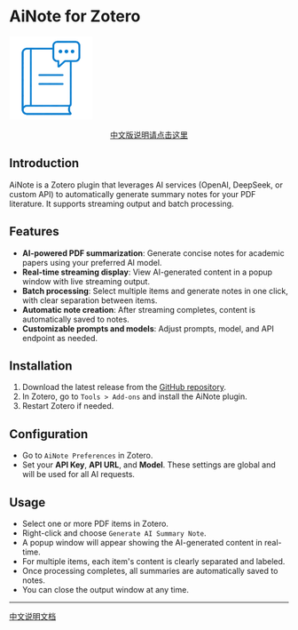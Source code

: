 # AiNote for Zotero

<img src="imgs/ainote.png" alt="AiNote Logo" width="150" height="150" />

<p align="center">
    <a href="doc/README-zhCN.md">中文版说明请点击这里</a>
</p>

## Introduction

AiNote is a Zotero plugin that leverages AI services (OpenAI, DeepSeek, or custom API) to automatically generate summary notes for your PDF literature. It supports streaming output and batch processing.

## Features

- **AI-powered PDF summarization**: Generate concise notes for academic papers using your preferred AI model.
- **Real-time streaming display**: View AI-generated content in a popup window with live streaming output.
- **Batch processing**: Select multiple items and generate notes in one click, with clear separation between items.
- **Automatic note creation**: After streaming completes, content is automatically saved to notes.
- **Customizable prompts and models**: Adjust prompts, model, and API endpoint as needed.

## Installation

1. Download the latest release from the [GitHub repository](#).
2. In Zotero, go to `Tools > Add-ons` and install the AiNote plugin.
3. Restart Zotero if needed.

## Configuration

- Go to `AiNote Preferences` in Zotero.
- Set your **API Key**, **API URL**, and **Model**. These settings are global and will be used for all AI requests.

## Usage

- Select one or more PDF items in Zotero.
- Right-click and choose `Generate AI Summary Note`.
- A popup window will appear showing the AI-generated content in real-time.
- For multiple items, each item's content is clearly separated and labeled.
- Once processing completes, all summaries are automatically saved to notes.
- You can close the output window at any time.

---

[中文说明文档](doc/README-zhCN.md)
